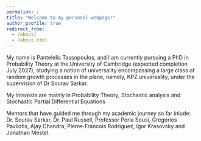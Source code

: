```yaml
---
permalink: /
title: "Welcome to my personal webpage!"
author_profile: true
redirect_from: 
  - /about/
  - /about.html
---
```


My name is Pantelelis Tassopoulos, and I am currently pursuing a PhD in Probability Theory at the University of Cambridge (expected completion July 2027), studying a notion of universality encompassing a large class of random growth processes in the plane, namely, KPZ universality, under the supervision of Dr Sourav Sarkar.

My interests are mainly in Probability Theory, Stochastic analysis and Stochastic Partial Differential Equations

Mentors that have guided me through my academic journey so far inlude: Dr. Sourav Sarkar, Dr. Paul Russell, Professor Perla Sousi, Gregorios Pavliotis, Ajay Chandra, Pierre-Francois Rodriguez, Igor Krasovsky and Jonathan Mestel.
